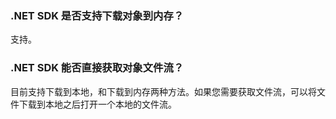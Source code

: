 ### .NET SDK 是否支持下载对象到内存？

支持。

### .NET SDK 能否直接获取对象文件流？

目前支持下载到本地，和下载到内存两种方法。如果您需要获取文件流，可以将文件下载到本地之后打开一个本地的文件流。

